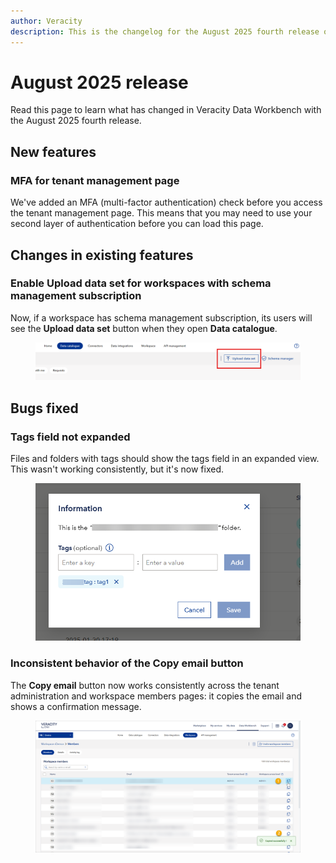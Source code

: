 ```yaml
---
author: Veracity
description: This is the changelog for the August 2025 fourth release of Data Workbench.
---
```


# August 2025 release
Read this page to learn what has changed in Veracity Data Workbench with the August 2025 fourth release. 

## New features

### MFA for tenant management page
We've added an MFA (multi-factor authentication) check before you access the tenant management page. This means that you may need to use your second layer of authentication before you can load this page.

## Changes in existing features

### Enable Upload data set for workspaces with schema management subscription
Now, if a workspace has schema management subscription, its users will see the **Upload data set** button when they open **Data catalogue**.

<figure>
	<img src="assets/byod_button.png"/>
</figure>

## Bugs fixed

### Tags field not expanded
Files and folders with tags should show the tags field in an expanded view. This wasn't working consistently, but it's now fixed.

<figure>
	<img src="assets/expanded_tag.png"/>
</figure>

### Inconsistent behavior of the Copy email button
The **Copy email** button now works consistently across the tenant administration and workspace members pages: it copies the email and shows a confirmation message.

<figure>
	<img src="assets/copy_email.png"/>
</figure>
